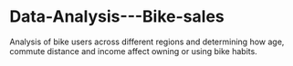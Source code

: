# Data-Analysis---Bike-sales
Analysis of bike users across different regions and determining how age, commute distance and income affect owning or using bike habits.
